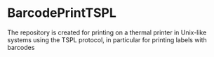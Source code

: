 # BarcodePrintTSPL
 The repository is created for printing on a thermal printer in Unix-like systems using the TSPL protocol, in particular for printing labels with barcodes
